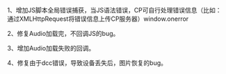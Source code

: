 1、增加JS脚本全局错误捕获，当JS语法错误，CP可自行处理错误信息（比如：通过XMLHttpRequest将错误信息上传CP服务器）window.onerror

 2、修复Audio加载完，不回调JS的bug。

 3、增加Audio加载失败的回调。

 4、修复由于dcc错误，导致设备丢失后，图片恢复的bug。